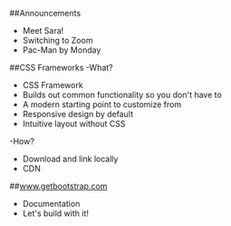 ##Announcements
- Meet Sara!
- Switching to Zoom
- Pac-Man by Monday

##CSS Frameworks
-What?

- CSS Framework
- Builds out common functionality so you don't have to
- A modern starting point to customize from
- Responsive design by default
- Intuitive layout without CSS


-How?

- Download and link locally
- CDN

##www.getbootstrap.com

- Documentation
- Let's build with it!
